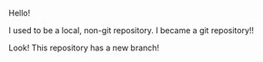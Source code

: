 Hello!

I used to be a local, non-git repository. I became a git repository!!

Look! This repository has a new branch!
